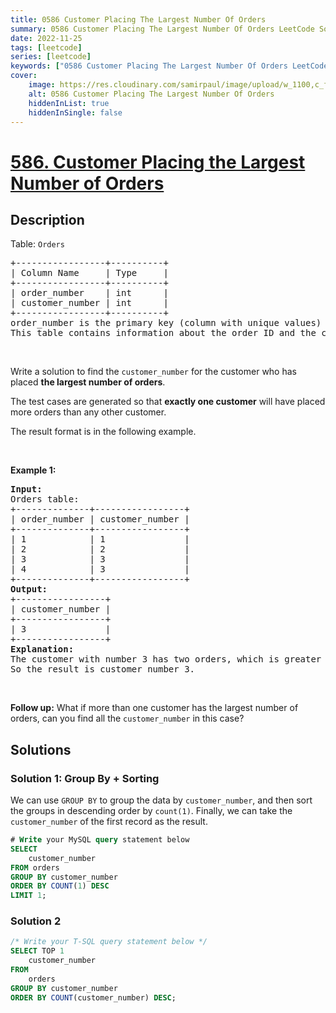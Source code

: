 ```yaml
---
title: 0586 Customer Placing The Largest Number Of Orders
summary: 0586 Customer Placing The Largest Number Of Orders LeetCode Solution Explained
date: 2022-11-25
tags: [leetcode]
series: [leetcode]
keywords: ["0586 Customer Placing The Largest Number Of Orders LeetCode Solution Explained in all languages", "0586 Customer Placing The Largest Number Of Orders", "LeetCode", "leetcode solution in Python3 C++ Java Go PHP Ruby Swift TypeScript Rust C# JavaScript C", "GeeksforGeeks", "InterviewBit", "Coding Ninjas", "HackerRank", "HackerEarth", "CodeChef", "TopCoder", "AlgoExpert", "freeCodeCamp", "Codeforces", "GitHub", "AtCoder", "Samir Paul"]
cover:
    image: https://res.cloudinary.com/samirpaul/image/upload/w_1100,c_fit,co_rgb:FFFFFF,l_text:Arial_75_bold:0586 Customer Placing The Largest Number Of Orders - Solution Explained/problem-solving.webp
    alt: 0586 Customer Placing The Largest Number Of Orders
    hiddenInList: true
    hiddenInSingle: false
---
```



# [586. Customer Placing the Largest Number of Orders](https://leetcode.com/problems/customer-placing-the-largest-number-of-orders)


## Description

<p>Table: <code>Orders</code></p>

<pre>
+-----------------+----------+
| Column Name     | Type     |
+-----------------+----------+
| order_number    | int      |
| customer_number | int      |
+-----------------+----------+
order_number is the primary key (column with unique values) for this table.
This table contains information about the order ID and the customer ID.
</pre>

<p>&nbsp;</p>

<p>Write a solution to find the <code>customer_number</code> for the customer who has placed <strong>the largest number of orders</strong>.</p>

<p>The test cases are generated so that <strong>exactly one customer</strong> will have placed more orders than any other customer.</p>

<p>The result format is in the following example.</p>

<p>&nbsp;</p>
<p><strong class="example">Example 1:</strong></p>

<pre>
<strong>Input:</strong> 
Orders table:
+--------------+-----------------+
| order_number | customer_number |
+--------------+-----------------+
| 1            | 1               |
| 2            | 2               |
| 3            | 3               |
| 4            | 3               |
+--------------+-----------------+
<strong>Output:</strong> 
+-----------------+
| customer_number |
+-----------------+
| 3               |
+-----------------+
<strong>Explanation:</strong> 
The customer with number 3 has two orders, which is greater than either customer 1 or 2 because each of them only has one order. 
So the result is customer_number 3.
</pre>

<p>&nbsp;</p>
<p><strong>Follow up:</strong> What if more than one customer has the largest number of orders, can you find all the <code>customer_number</code> in this case?</p>

## Solutions

### Solution 1: Group By + Sorting

We can use `GROUP BY` to group the data by `customer_number`, and then sort the groups in descending order by `count(1)`. Finally, we can take the `customer_number` of the first record as the result.

<!-- tabs:start -->

```sql
# Write your MySQL query statement below
SELECT
    customer_number
FROM orders
GROUP BY customer_number
ORDER BY COUNT(1) DESC
LIMIT 1;
```

<!-- tabs:end -->

### Solution 2

<!-- tabs:start -->

```sql
/* Write your T-SQL query statement below */
SELECT TOP 1
    customer_number
FROM
    orders
GROUP BY customer_number
ORDER BY COUNT(customer_number) DESC;
```

<!-- tabs:end -->

<!-- end -->
